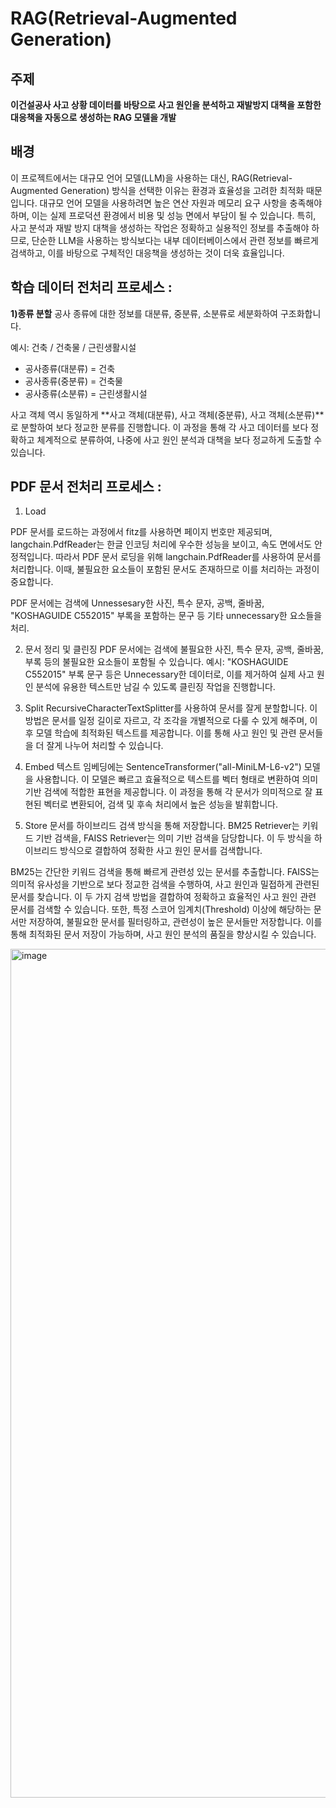 # RAG(Retrieval-Augmented Generation)

## 주제
**이건설공사 사고 상황 데이터를 바탕으로 사고 원인을 분석하고 재발방지 대책을 포함한 대응책을 자동으로 생성하는 RAG 모델을 개발**

## 배경
이 프로젝트에서는 대규모 언어 모델(LLM)을 사용하는 대신, RAG(Retrieval-Augmented Generation) 방식을 선택한 이유는 환경과 효율성을 고려한 최적화 때문입니다.
대규모 언어 모델을 사용하려면 높은 연산 자원과 메모리 요구 사항을 충족해야 하며, 이는 실제 프로덕션 환경에서 비용 및 성능 면에서 부담이 될 수 있습니다. 특히, 사고 분석과 재발 방지 대책을 생성하는 작업은 정확하고 실용적인 정보를 추출해야 하므로, 단순한 LLM을 사용하는 방식보다는 내부 데이터베이스에서 관련 정보를 빠르게 검색하고, 이를 바탕으로 구체적인 대응책을 생성하는 것이 더욱 효율입니다.

## 학습 데이터 전처리 프로세스 :

**1)종류 분할**
공사 종류에 대한 정보를 대분류, 중분류, 소분류로 세분화하여 구조화합니다.

예시: 건축 / 건축물 / 근린생활시설
- 공사종류(대분류) = 건축
- 공사종류(중분류) = 건축물
- 공사종류(소분류) = 근린생활시설

사고 객체 역시 동일하게 **사고 객체(대분류), 사고 객체(중분류), 사고 객체(소분류)**로 분할하여 보다 정교한 분류를 진행합니다. 이 과정을 통해 각 사고 데이터를 보다 정확하고 체계적으로 분류하여, 나중에 사고 원인 분석과 대책을 보다 정교하게 도출할 수 있습니다.

## PDF 문서 전처리 프로세스 :

1) Load

PDF 문서를 로드하는 과정에서 fitz를 사용하면 페이지 번호만 제공되며, langchain.PdfReader는 한글 인코딩 처리에 우수한 성능을 보이고, 속도 면에서도 안정적입니다.
따라서 PDF 문서 로딩을 위해 langchain.PdfReader를 사용하여 문서를 처리합니다. 이때, 불필요한 요소들이 포함된 문서도 존재하므로 이를 처리하는 과정이 중요합니다.

PDF 문서에는 검색에 Unnessesary한 사진, 특수 문자, 공백, 줄바꿈, "KOSHAGUIDE C552015" 부록을 포함하는 문구 등 기타 unnecessary한 요소들을 처리.

2) 문서 정리 및 클린징
PDF 문서에는 검색에 불필요한 사진, 특수 문자, 공백, 줄바꿈, 부록 등의 불필요한 요소들이 포함될 수 있습니다.
예시: "KOSHAGUIDE C552015" 부록 문구 등은 Unnecessary한 데이터로, 이를 제거하여 실제 사고 원인 분석에 유용한 텍스트만 남길 수 있도록 클린징 작업을 진행합니다.
   
4) Split
RecursiveCharacterTextSplitter를 사용하여 문서를 잘게 분할합니다.
이 방법은 문서를 일정 길이로 자르고, 각 조각을 개별적으로 다룰 수 있게 해주며, 이후 모델 학습에 최적화된 텍스트를 제공합니다.
이를 통해 사고 원인 및 관련 문서들을 더 잘게 나누어 처리할 수 있습니다.

5) Embed
텍스트 임베딩에는 SentenceTransformer("all-MiniLM-L6-v2") 모델을 사용합니다. 이 모델은 빠르고 효율적으로 텍스트를 벡터 형태로 변환하여 의미 기반 검색에 적합한 표현을 제공합니다.
이 과정을 통해 각 문서가 의미적으로 잘 표현된 벡터로 변환되어, 검색 및 후속 처리에서 높은 성능을 발휘합니다.



7) Store
문서를 하이브리드 검색 방식을 통해 저장합니다.
BM25 Retriever는 키워드 기반 검색을, FAISS Retriever는 의미 기반 검색을 담당합니다.
이 두 방식을 하이브리드 방식으로 결합하여 정확한 사고 원인 문서를 검색합니다.

BM25는 간단한 키워드 검색을 통해 빠르게 관련성 있는 문서를 추출합니다.
FAISS는 의미적 유사성을 기반으로 보다 정교한 검색을 수행하여, 사고 원인과 밀접하게 관련된 문서를 찾습니다.
이 두 가지 검색 방법을 결합하여 정확하고 효율적인 사고 원인 관련 문서를 검색할 수 있습니다.
또한, 특정 스코어 임계치(Threshold) 이상에 해당하는 문서만 저장하여, 불필요한 문서를 필터링하고, 관련성이 높은 문서들만 저장합니다. 이를 통해 최적화된 문서 저장이 가능하며, 사고 원인 분석의 품질을 향상시킬 수 있습니다.

<img width="1358" alt="image" src="https://github.com/user-attachments/assets/a7b96b20-af95-4ebe-a044-0dc6fa03c2c7" />
